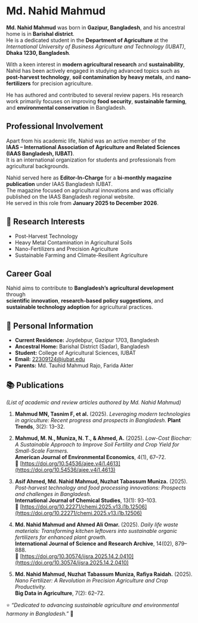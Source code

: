 # Md. Nahid Mahmud

**Md. Nahid Mahmud** was born in **Gazipur, Bangladesh**, and his ancestral home is in **Barishal district**.  
He is a dedicated student in the **Department of Agriculture** at the *International University of Business Agriculture and Technology (IUBAT)*, **Dhaka 1230, Bangladesh**.

With a keen interest in **modern agricultural research** and **sustainability**, Nahid has been actively engaged in studying advanced topics such as **post-harvest technology**, **soil contamination by heavy metals**, and **nano-fertilizers** for precision agriculture.  

He has authored and contributed to several review papers. His research work primarily focuses on improving **food security**, **sustainable farming**, and **environmental conservation** in Bangladesh.  


##  Professional Involvement

Apart from his academic life, Nahid was an active member of the  
**IAAS – International Association of Agriculture and Related Sciences (IAAS Bangladesh, IUBAT)**.  
It is an international organization for students and professionals from agricultural backgrounds.  

Nahid served here as **Editor-In-Charge** for a **bi-monthly magazine publication** under IAAS Bangladesh IUBAT.  
The magazine focused on agricultural innovations and was officially published on the IAAS Bangladesh regional website.  
He served in this role from **January 2025 to December 2026**.



## 🎯 Research Interests
- Post-Harvest Technology  
- Heavy Metal Contamination in Agricultural Soils  
- Nano-Fertilizers and Precision Agriculture  
- Sustainable Farming and Climate-Resilient Agriculture  


##  Career Goal
Nahid aims to contribute to **Bangladesh’s agricultural development** through  
**scientific innovation**, **research-based policy suggestions**, and  
**sustainable technology adoption** for agricultural practices.


## 📍 Personal Information
- **Current Residence:** Joydebpur, Gazipur 1703, Bangladesh  
- **Ancestral Home:** Barishal District (Sadar), Bangladesh  
- **Student:** College of Agricultural Sciences, IUBAT  
- **Email:** [22309124@iubat.edu](mailto:22309124@iubat.edu)
- **Parents:** Md. Tauhid Mahmud Rajo, Farida Akter

 ## 📚 Publications
*(List of academic and review articles authored by Md. Nahid Mahmud)*  

1. **Mahmud MN, Tasnim F, et al.** (2025). *Leveraging modern technologies in agriculture: Recent progress and prospects in Bangladesh.* **Plant Trends**, 3(2): 13–32.  

2. **Mahmud, M. N., Muniza, N. T., & Ahmed, A.** (2025). *Low-Cost Biochar: A Sustainable Approach to Improve Soil Fertility and Crop Yield for Small-Scale Farmers.*  
   **American Journal of Environmental Economics**, 4(1), 67–72.  
   🔗 [https://doi.org/10.54536/ajee.v4i1.4613](https://doi.org/10.54536/ajee.v4i1.4613)

3. **Asif Ahmed, Md. Nahid Mahmud, Nuzhat Tabassum Muniza.** (2025). *Post-harvest technology and food processing innovations: Prospects and challenges in Bangladesh.*  
   **International Journal of Chemical Studies**, 13(1): 93–103.  
   🔗 [https://doi.org/10.22271/chemi.2025.v13.i1b.12506](https://doi.org/10.22271/chemi.2025.v13.i1b.12506)

4. **Md. Nahid Mahmud and Ahmed Ali Omar.** (2025). *Daily life waste materials: Transforming kitchen leftovers into sustainable organic fertilizers for enhanced plant growth.*  
   **International Journal of Science and Research Archive**, 14(02), 879–888.  
   🔗 [https://doi.org/10.30574/ijsra.2025.14.2.0410](https://doi.org/10.30574/ijsra.2025.14.2.0410)

5. **Md. Nahid Mahmud, Nuzhat Tabassum Muniza, Rafiya Raidah.** (2025). *Nano Fertilizer: A Revolution in Precision Agriculture and Crop Productivity.*  
   **Big Data in Agriculture**, 7(2): 62–72.



⭐ *“Dedicated to advancing sustainable agriculture and environmental harmony in Bangladesh.”* 🌿
